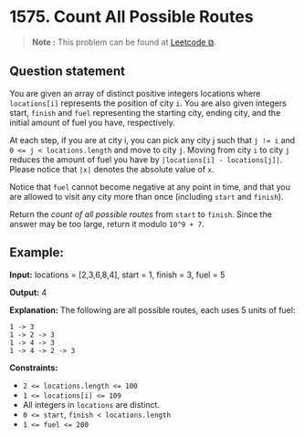 # 1575. Count All Possible Routes 

>**Note :** This problem can be found at [Leetcode ⧉](https://leetcode.com/problems/count-all-possible-routes/description/).

## Question statement

You are given an array of distinct positive integers locations where `locations[i]` represents the position of city `i`. You are also given integers start, `finish` and `fuel` representing the starting city, ending city, and the initial amount of fuel you have, respectively.

At each step, if you are at city i, you can pick any city j such that `j != i` and `0 <= j < locations.length` and move to city `j`. Moving from city `i` to city `j` reduces the amount of fuel you have by `|locations[i] - locations[j]|`. Please notice that `|x|` denotes the absolute value of `x`.

Notice that `fuel` cannot become negative at any point in time, and that you are allowed to visit any city more than once (including `start` and `finish`).

Return the *count of all possible routes* from `start` to `finish`. Since the answer may be too large, return it modulo `10^9 + 7`.

## Example:
**Input:**
    locations = [2,3,6,8,4], start = 1, finish = 3, fuel = 5

**Output:**
    4

**Explanation:**
The following are all possible routes, each uses 5 units of fuel:
```
1 -> 3
1 -> 2 -> 3
1 -> 4 -> 3
1 -> 4 -> 2 -> 3
```

**Constraints:**
* `2 <= locations.length <= 100`
* `1 <= locations[i] <= 109`
* All integers in `locations` are distinct.
* `0 <= start`, `finish < locations.length`
* `1 <= fuel <= 200`